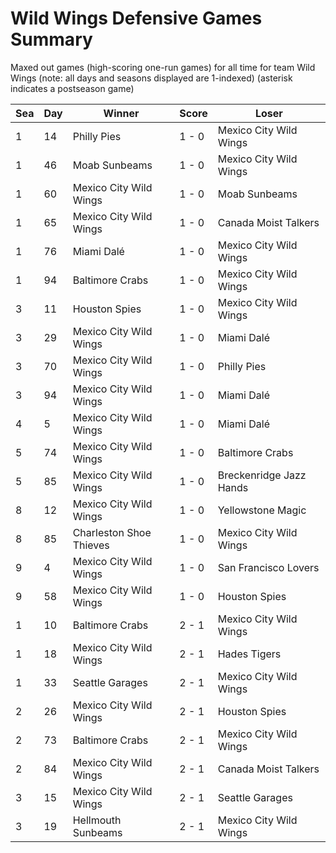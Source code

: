 # Wild Wings Defensive Games Summary



Maxed out games (high-scoring one-run games) for all time for team Wild Wings (note: all days and seasons displayed are 1-indexed) (asterisk indicates a postseason game)


| Sea | Day | Winner | Score | Loser | 
| ------ |------ |------ |------ |------ |
| 1 | 14 | Philly Pies | 1 - 0 | Mexico City Wild Wings | 
| 1 | 46 | Moab Sunbeams | 1 - 0 | Mexico City Wild Wings | 
| 1 | 60 | Mexico City Wild Wings | 1 - 0 | Moab Sunbeams | 
| 1 | 65 | Mexico City Wild Wings | 1 - 0 | Canada Moist Talkers | 
| 1 | 76 | Miami Dalé | 1 - 0 | Mexico City Wild Wings | 
| 1 | 94 | Baltimore Crabs | 1 - 0 | Mexico City Wild Wings | 
| 3 | 11 | Houston Spies | 1 - 0 | Mexico City Wild Wings | 
| 3 | 29 | Mexico City Wild Wings | 1 - 0 | Miami Dalé | 
| 3 | 70 | Mexico City Wild Wings | 1 - 0 | Philly Pies | 
| 3 | 94 | Mexico City Wild Wings | 1 - 0 | Miami Dalé | 
| 4 | 5 | Mexico City Wild Wings | 1 - 0 | Miami Dalé | 
| 5 | 74 | Mexico City Wild Wings | 1 - 0 | Baltimore Crabs | 
| 5 | 85 | Mexico City Wild Wings | 1 - 0 | Breckenridge Jazz Hands | 
| 8 | 12 | Mexico City Wild Wings | 1 - 0 | Yellowstone Magic | 
| 8 | 85 | Charleston Shoe Thieves | 1 - 0 | Mexico City Wild Wings | 
| 9 | 4 | Mexico City Wild Wings | 1 - 0 | San Francisco Lovers | 
| 9 | 58 | Mexico City Wild Wings | 1 - 0 | Houston Spies | 
| 1 | 10 | Baltimore Crabs | 2 - 1 | Mexico City Wild Wings | 
| 1 | 18 | Mexico City Wild Wings | 2 - 1 | Hades Tigers | 
| 1 | 33 | Seattle Garages | 2 - 1 | Mexico City Wild Wings | 
| 2 | 26 | Mexico City Wild Wings | 2 - 1 | Houston Spies | 
| 2 | 73 | Baltimore Crabs | 2 - 1 | Mexico City Wild Wings | 
| 2 | 84 | Mexico City Wild Wings | 2 - 1 | Canada Moist Talkers | 
| 3 | 15 | Mexico City Wild Wings | 2 - 1 | Seattle Garages | 
| 3 | 19 | Hellmouth Sunbeams | 2 - 1 | Mexico City Wild Wings | 


